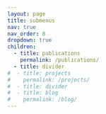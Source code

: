 ```yaml
---
layout: page
title: submenus
nav: true
nav_order: 8
dropdown: true
children:
  - title: publications
    permalink: /publications/
  - title: divider
#  - title: projects
#    permalink: /projects/
#  - title: divider
#  - title: blog
#    permalink: /blog/
---
```

